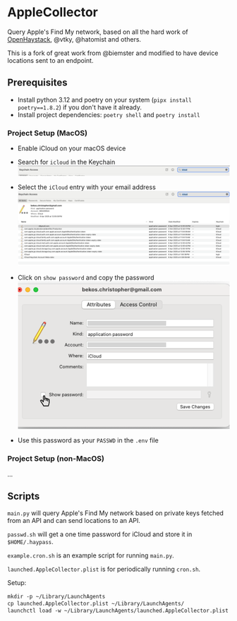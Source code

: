 # AppleCollector

Query Apple's Find My network, based on all the hard work
of [OpenHaystack](https://github.com/seemoo-lab/openhaystack/), @vtky, @hatomist and others.

This is a fork of great work from @biemster and modified to have device locations sent to an endpoint.

## Prerequisites

- Install python 3.12 and poetry on your system (`pipx install poetry==1.8.2`) if you don't have it already.
- Install project dependencies: `poetry shell` and `poetry install`

### Project Setup (MacOS)

- Enable iCloud on your macOS device
- Search for `icloud` in the Keychain
![img.png](docs/keychain_search.png)

- Select the `iCloud` entry with your email address
![keychain_select.png](docs%2Fkeychain_select.png)

- Click on `show password` and copy the password
![img.png](docs/keychain_show_pass.png)

- Use this password as your `PASSWD` in the `.env` file


### Project Setup (non-MacOS)

...

## Scripts

`main.py` will query Apple's Find My network based on private keys fetched from an API and can send locations to an API.

`passwd.sh` will get a one time password for iCloud and store it in `$HOME/.haypass`.

`example.cron.sh` is an example script for running `main.py`.

`launched.AppleCollector.plist` is for periodically running `cron.sh`.

Setup:

    mkdir -p ~/Library/LaunchAgents
    cp launched.AppleCollector.plist ~/Library/LaunchAgents/
    launchctl load -w ~/Library/LaunchAgents/launched.AppleCollector.plist
